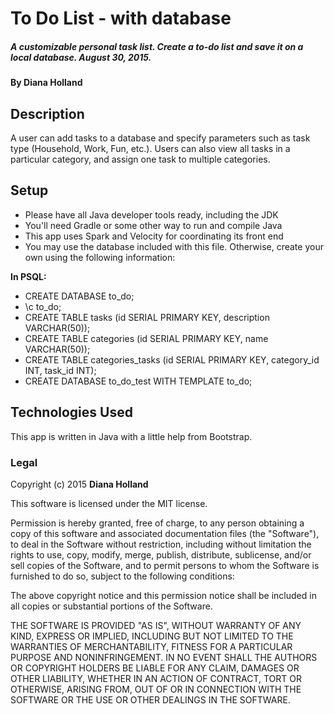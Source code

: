 # To Do List - with database

##### A customizable personal task list. Create a to-do list and save it on a local database. August 30, 2015.

#### By **Diana Holland**

## Description

A user can add tasks to a database and specify parameters such as task type
(Household, Work, Fun, etc.). Users can also view all tasks in a particular category, and assign one task to multiple categories.

## Setup

* Please have all Java developer tools ready, including the JDK
* You'll need Gradle or some other way to run and compile Java
* This app uses Spark and Velocity for coordinating its front end
* You may use the database included with this file. Otherwise, create your own using the following information:

**In PSQL:**

* CREATE DATABASE to_do;
* \c to_do;
* CREATE TABLE tasks (id SERIAL PRIMARY KEY, description VARCHAR(50));
* CREATE TABLE categories (id SERIAL PRIMARY KEY, name VARCHAR(50));
* CREATE TABLE categories_tasks (id SERIAL PRIMARY KEY, category_id INT, task_id INT);
* CREATE DATABASE to_do_test WITH TEMPLATE to_do;

## Technologies Used

This app is written in Java with a little help from Bootstrap.

### Legal

Copyright (c) 2015 **Diana Holland**

This software is licensed under the MIT license.

Permission is hereby granted, free of charge, to any person obtaining a copy
of this software and associated documentation files (the "Software"), to deal
in the Software without restriction, including without limitation the rights
to use, copy, modify, merge, publish, distribute, sublicense, and/or sell
copies of the Software, and to permit persons to whom the Software is
furnished to do so, subject to the following conditions:

The above copyright notice and this permission notice shall be included in
all copies or substantial portions of the Software.

THE SOFTWARE IS PROVIDED "AS IS", WITHOUT WARRANTY OF ANY KIND, EXPRESS OR
IMPLIED, INCLUDING BUT NOT LIMITED TO THE WARRANTIES OF MERCHANTABILITY,
FITNESS FOR A PARTICULAR PURPOSE AND NONINFRINGEMENT. IN NO EVENT SHALL THE
AUTHORS OR COPYRIGHT HOLDERS BE LIABLE FOR ANY CLAIM, DAMAGES OR OTHER
LIABILITY, WHETHER IN AN ACTION OF CONTRACT, TORT OR OTHERWISE, ARISING FROM,
OUT OF OR IN CONNECTION WITH THE SOFTWARE OR THE USE OR OTHER DEALINGS IN
THE SOFTWARE.
